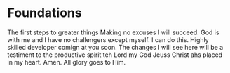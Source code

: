 # Foundations
The first steps to greater things
Making no excuses I will succeed. God is with me and I have no challengers except myself. I can do this. Highly skilled developer comign at you soon. 
The changes I will see here will be a testiment to the productive spirit teh Lord my God Jeuss Christ ahs placed in my heart. Amen. All glory goes to Him.

